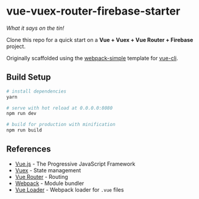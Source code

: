 # vue-vuex-router-firebase-starter

*What it says on the tin!*

Clone this repo for a quick start on a **Vue + Vuex + Vue Router + Firebase** project. 

Originally scaffolded using the [webpack-simple](https://github.com/vuejs-templates/webpack-simple) template for [vue-cli](https://github.com/vuejs/vue-cli).

## Build Setup

``` bash
# install dependencies
yarn

# serve with hot reload at 0.0.0.0:8080
npm run dev

# build for production with minification
npm run build
```

## References

* [Vue.js](https://vuejs.org) - The Progressive JavaScript Framework
* [Vuex](https://vuex.vuejs.org) - State management
* [Vue Router](https://router.vuejs.org) - Routing
* [Webpack](https://webpack.js.org) - Module bundler
* [Vue Loader](https://vue-loader.vuejs.org) - Webpack loader for `.vue` files